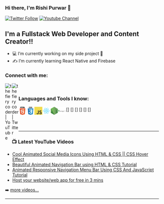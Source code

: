 ### Hi there, I'm Rishi Purwar 👋

[![Twitter Follow](https://img.shields.io/twitter/follow/thefierycoder?color=1DA1F2&logo=twitter&style=for-the-badge)](https://twitter.com/intent/follow?screen_name=thefierycoder)
[![Youtube Channel](https://img.shields.io/website?label=SUBSCRIBE&url=https%3A%2F%2Fwww.youtube.com/channel/UCLEaHYQmjtEi0YAf5crUZZQ&style=for-the-badge&logo=youtube)](https://www.youtube.com/channel/UCLEaHYQmjtEi0YAf5crUZZQ)

## I'm a Fullstack Web Developer and Content Creator!!

- 💻 I’m currently working on my side project 🤑
- ✍ I’m currently learning React Native and Firebase

### Connect with me:

[<img align="left" alt="the fiery coder | YouTube" width="22px" src="https://cdn.jsdelivr.net/npm/simple-icons@v3/icons/youtube.svg" />][youtube]
[<img align="left" alt="the fiery coder | Twitter" width="22px" src="https://cdn.jsdelivr.net/npm/simple-icons@v3/icons/twitter.svg" />][twitter]

<br />

### Languages and Tools I know:

[<img align="left" alt="HTML5" width="26px" src="https://raw.githubusercontent.com/github/explore/80688e429a7d4ef2fca1e82350fe8e3517d3494d/topics/html/html.png" />]
[<img align="left" alt="CSS3" width="26px" src="https://raw.githubusercontent.com/github/explore/80688e429a7d4ef2fca1e82350fe8e3517d3494d/topics/css/css.png" />]
[<img align="left" alt="JavaScript" width="26px" src="https://raw.githubusercontent.com/github/explore/80688e429a7d4ef2fca1e82350fe8e3517d3494d/topics/javascript/javascript.png" />]
[<img align="left" alt="React" width="26px" src="https://raw.githubusercontent.com/github/explore/80688e429a7d4ef2fca1e82350fe8e3517d3494d/topics/react/react.png" />]
[<img align="left" alt="Node.js" width="26px" src="https://raw.githubusercontent.com/github/explore/80688e429a7d4ef2fca1e82350fe8e3517d3494d/topics/nodejs/nodejs.png" />]
[<img align="left" alt="MongoDB" width="26px" src="https://raw.githubusercontent.com/github/explore/80688e429a7d4ef2fca1e82350fe8e3517d3494d/topics/mongodb/mongodb.png" />]

<br />
<br />

---

### 📺 Latest YouTube Videos

<!-- YOUTUBE:START -->

- [Cool Animated Social Media Icons Using HTML & CSS || CSS Hover Effect](https://www.youtube.com/watch?v=qP9EB3FaKnA)
- [Beautiful Animated Navigation Bar using HTML & CSS Tutorial](https://www.youtube.com/watch?v=EcIyGsu9SNA)
- [Animated Responsive Navigation Menu Bar Using CSS And JavaScript Tutorial](https://www.youtube.com/watch?v=ontuYXX4Pi4)
- [Host your website/web app for free in 3 mins](https://www.youtube.com/watch?v=Qr90ECO8WBg)
<!-- YOUTUBE:END -->

➡️ [more videos...](https://www.youtube.com/channel/UCLEaHYQmjtEi0YAf5crUZZQ/videos)

---

<!-- ### 📕 Latest Blog Posts -->

<!-- BLOG-POST-LIST:START -->

<!-- BLOG-POST-LIST:END -->

<!-- ➡️ [more blog posts...]() -->

<!-- --- -->

[twitter]: https://twitter.com/thefierycoder
[youtube]: https://www.youtube.com/channel/UCLEaHYQmjtEi0YAf5crUZZQ/videos
